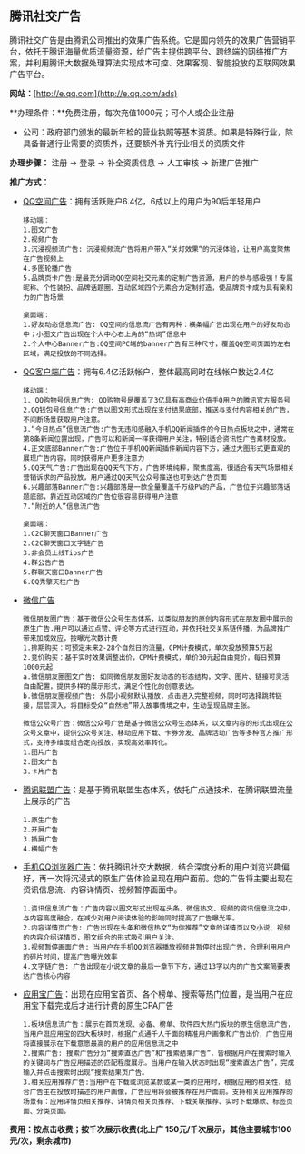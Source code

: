 ## 腾讯社交广告

腾讯社交广告是由腾讯公司推出的效果广告系统。它是国内领先的效果广告营销平台，依托于腾讯海量优质流量资源，给广告主提供跨平台、跨终端的网络推广方案，并利用腾讯大数据处理算法实现成本可控、效果客观、智能投放的互联网效果广告平台。

**网站：**[http://e.qq.com](http://e.qq.com/ads)

**办理条件：**免费注册，每次充值1000元；可个人或企业注册

* 公司：政府部门颁发的最新年检的营业执照等基本资质。如果是特殊行业，除具备普通行业需要的资质外，还要额外补充行业相关的资质文件

**办理步骤：** 注册 -&gt; 登录 -&gt; 补全资质信息 -&gt; 人工审核 -&gt; 新建广告推广

**推广方式：**

* [QQ空间广告](http://e.qq.com/ads/resources/qzone-mobile)：拥有活跃账户6.4亿，6成以上的用户为90后年轻用户

  ```
  移动端：
  1.图文广告
  2.视频广告
  3.沉浸视频流广告: 沉浸视频流广告将用户带入“关灯效果“的沉浸体验，让用户高度聚焦在广告视频上
  4.多图轮播广告
  5.品牌页卡广告:是最充分调动QQ空间社交元素的定制广告资源，用户的参与感极强！专属昵称、个性装扮、品牌话题圈、互动区域四个元素合力定制打造，使品牌页卡成为具有亲和力的广告场景

  桌面端：
  1.好友动态信息流广告: QQ空间的信息流广告有两种：横条幅广告出现在用户的好友动态中；小图文广告出现在个人中心右上角的“热词”信息中
  2.个人中心Banner广告:QQ空间PC端的banner广告有三种尺寸，覆盖QQ空间页面的左右区域，满足投放的不同选择。
  ```

* [QQ客户端广告](http://e.qq.com/ads/resources/qq-mobile)：拥有6.4亿活跃帐户，整体最高同时在线帐户数达2.4亿

  ```
  移动端：
  1. QQ购物号信息广告: QQ购物号是覆盖了3亿具有高商业价值手Q用户的腾讯官方服务号
  2.QQ钱包号信息广告:广告以图文形式出现在支付结果底部，推送与支付内容相关的广告，不间断场景获取用户注意。
  3.“今日热点”信息流广告:广告无违和感融入手机QQ新闻插件的今日热点板块之中，通常在第8条新闻位置出现，广告可以和新闻一样获得用户关注，特别适合资讯性广告素材投放。
  4.正文底部Banner广告:广告位于手机QQ新闻插件新闻内容下方，通过大图形式更直观的展现广告内容，同时获得用户更多注意力
  5.QQ天气广告:广告出现在QQ天气下方，广告环境纯粹，聚焦度高，很适合有天气场景相关营销诉求的产品投放，用户通过QQ天气公众号推送也可到达广告页面
  6.兴趣部落Banner广告:兴趣部落是一款全量覆盖千万级PV的产品，广告位于兴趣部落话题底部，靠近互动区域的广告位很容易获得用户注意
  7.“附近的人”信息流广告

  桌面端：
  1.C2C聊天窗口Banner广告
  2.C2C聊天窗口文字链广告
  3.非会员上线Tips广告
  4.群公告广告
  5.群聊天窗口Banner广告
  6.QQ秀擎天柱广告
  ```

* [微信广告](http://e.qq.com/ads/resources/wx-moments)

  ```
  微信朋友圈广告：基于微信公众号生态体系，以类似朋友的原创内容形式在朋友圈中展示的原生广告.用户可以通过点赞、评论等方式进行互动，并依托社交关系链传播，为品牌推广带来加成效应，按曝光次数计费
  1.排期购买：可预定未来2-28个自然日的流量，CPM计费模式，单次投放预算5万起
  2.竞价购买：基于实时效果调整出价，CPM计费模式，单价30元起自由竞价，每日预算1000元起
  a.微信朋友圈图文广告: 如同微信朋友圈好友动态的形态结构，文字、图片、链接可灵活自由配置，提供多样的展示形式，满足个性化的创意表达。
  b.微信朋友圈视频广告: 外层小视频默认播放，点击进入完整视频，同时可选择跳转链接，层层深入，将目标受众“自然地”带入故事情境之中，生动呈现品牌主张。

  微信公众号广告：微信公众号广告是基于微信公众号生态体系，以文章内容的形式出现在公众号文章中，提供公众号关注、移动应用下载、卡券分发、品牌活动广告等多种官方推广形式，支持多维度组合定向投放，实现高效率转化。
  1.图片广告
  2.图文广告
  3.卡片广告
  ```

* [腾讯联盟广告](http://e.qq.com/ads/resources/adn)：是基于腾讯联盟生态体系，依托广点通技术，在腾讯联盟流量上展示的广告

  ```
  1.原生广告
  2.开屏广告
  3.插屏广告
  4.横幅广告
  ```

* [手机QQ浏览器广告](http://e.qq.com/ads/resources/qqbrowser)：依托腾讯社交大数据，结合深度分析的用户浏览兴趣偏好，再一次将沉浸式的原生广告体验呈现在用户面前。您的广告将主要出现在资讯信息流、内容详情页、视频暂停画面中。

  ```
  1.资讯信息流广告：广告内容以图文形式出现在头条、微信热文、视频的资讯信息流之中，与内容高度融合，在减少对用户阅读体验的影响同时提高了广告曝光率。
  2.内容详情页广告: 广告出现在头条和微信热文“为你推荐”文章的详情页以及小说、视频的内容介绍详情页，图文组合的形式吸引用户关注。
  3.视频暂停画面广告: 当用户在手机QQ浏览器播放视频并暂停时出现广告，合理利用用户的碎片时间，提高广告曝光效率
  4.文字链广告: 广告出现在小说文章的最后一章节下方，通过13字以内的广告文案简要表达广告核心内容
  ```

* [应用宝广告](http://e.qq.com/ads/resources/myapp)：出现在应用宝首页、各个榜单、搜索等热门位置，是当用户在应用宝下载完成后才进行计费的原生CPA广告

  ```
  1.板块信息流广告：展示在首页发现、必备、榜单、软件四大热门板块的原生信息流广告，当用户逛应用宝的四大板块时，根据广点通千人千面的精准用户画像和广告出价，广告应用将直接展示在下载意愿最高的用户的应用信息流之中
  2.搜索广告: 搜索广告分为“搜索直达广告”和“搜索结果广告”，皆根据用户在搜索时输入的关键词与广告应用描述的匹配程度展示。当用户在输入状态时出现“搜索直达广告”，完成输入并点击搜索时出现“搜索结果页广告。
  3.相关应用推荐广告:当用户在下载或浏览某款或某一类的应用时，根据应用的相关性，结合广告主在投放时描述的用户画像，广告应用将会被推荐在用户面前。支持相关应用推荐的场景有：应用详情页相关推荐、详情页相关页推荐、下载关联推荐、实时下载爆款、标签页面、分类页面。
  ```

**费用：按点击收费；按千次展示收费\(北上广 150元/千次展示，其他主要城市100元/次，剩余城市\)**


